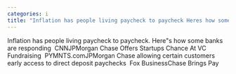 ```yaml
---
categories: i
title: "Inflation has people living paycheck to paycheck Heres how some banks are responding  CNN"
---
```

Inflation has people living paycheck to paycheck. Here"s how some banks are responding&nbsp;&nbsp;CNNJPMorgan Chase Offers Startups Chance At VC Fundraising&nbsp;&nbsp;PYMNTS.comJPMorgan Chase allowing certain customers early access to direct deposit paychecks&nbsp;&nbsp;Fox BusinessChase Brings Pay